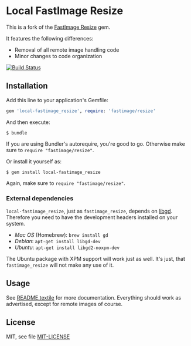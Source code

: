 # Local FastImage Resize

This is a fork of the [FastImage
Resize](https://github.com/sdsykes/fastimage_resize) gem.

It features the following differences:

* Removal of all remote image handling code
* Minor changes to code organization

[![Build
Status](https://travis-ci.org/planio-gmbh/local-fastimage_resize.svg?branch=master)](https://travis-ci.org/planio-gmbh/local-fastimage_resize)

## Installation

Add this line to your application's Gemfile:

```ruby
gem 'local-fastimage_resize', require: 'fastimage/resize'
```

And then execute:

    $ bundle


If you are using Bundler's autorequire, you're good to go. Otherwise make sure
to `require "fastimage/resize"`.

Or install it yourself as:

    $ gem install local-fastimage_resize

Again, make sure to `require "fastimage/resize"`.


### External dependencies

`local-fastimage_resize`, just as `fastimage_resize`, depends on
[libgd](http://www.libgd.org). Therefore you need to have the development
headers installed on your system.

* *Mac OS* (Homebrew): `brew install gd`
* *Debian*: `apt-get install libgd-dev`
* *Ubuntu*: `apt-get install libgd2-noxpm-dev`

The Ubuntu package with XPM support will work just as well. It's just, that
`fastimage_resize` will not make any use of it.


## Usage

See [README.textile](README.textile) for more documentation. Everything should
work as advertised, except for remote images of course.



## License

MIT, see file [MIT-LICENSE](MIT-LICENSE)
